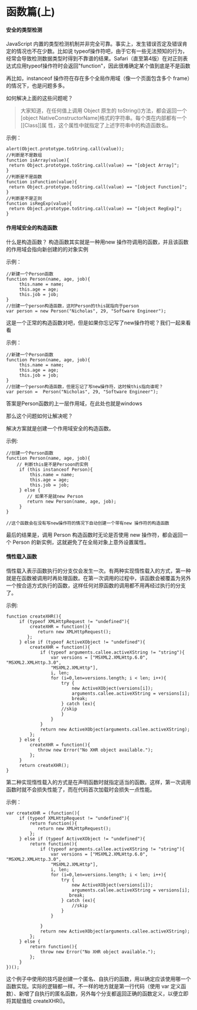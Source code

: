 # 函数篇(上)

#### 安全的类型检测

JavaScript 内置的类型检测机制并非完全可靠。事实上，发生错误否定及错误肯定的情况也不在少数。比如说 typeof操作符吧，由于它有一些无法预知的行为，经常会导致检测数据类型时得到不靠谱的结果。Safari（直至第4版）在对正则表达式应用typeof操作符时会返回"function"，因此很难确定某个值到底是不是函数

再比如，instanceof 操作符在存在多个全局作用域（像一个页面包含多个 frame）的情况下，也是问题多多。

如何解决上面的这些问题呢？

> 大家知道，在任何值上调用 Object 原生的 toString()方法，都会返回一个[object NativeConstructorName]格式的字符串。每个类在内部都有一个[[Class]]属
> 性，这个属性中就指定了上述字符串中的构造函数名。

示例：
```
alert(Object.prototype.toString.call(value)); 
//判断是不是数组
function isArray(value){
 return Object.prototype.toString.call(value) == "[object Array]";
} 
//判断是不是函数
function isFunction(value){
 return Object.prototype.toString.call(value) == "[object Function]";
} 
//判断是不是正则
function isRegExp(value){
 return Object.prototype.toString.call(value) == "[object RegExp]";
} 
```

#### 作用域安全的构造函数

什么是构造函数？
构造函数其实就是一种用new 操作符调用的函数，并且该函数的作用域会指向新创建的的对象实例

示例：
```
//新建一个Person函数
function Person(name, age, job){
     this.name = name;
     this.age = age;
     this.job = job;
} 
//创建一个person构造函数，这时Person的this就指向于person
var person = new Person("Nicholas", 29, "Software Engineer");

```

这是一个正常的构造函数对吧，但是如果你忘记写了new操作符呢？我们一起来看看

示例：
```
//新建一个Person函数
function Person(name, age, job){
     this.name = name;
     this.age = age;
     this.job = job;
} 
//创建一个person构造函数，但是忘记了写new操作符，这时候this指向谁呢？
var person =  Person("Nicholas", 29, "Software Engineer");

```
答案是Person函数的上一层作用域，在此处也就是windows

那么这个问题如何让解决呢？

解决方案就是创建一个作用域安全的构造函数。

示例:
```
//创建一个Person函数
function Person(name, age, job){
    // 判断this是不是Persoon的实例
     if (this instanceof Person){
         this.name = name;
         this.age = age;
         this.job = job;
     } else {
        // 如果不是就new Person
        return new Person(name, age, job);
     }
} 

//这个函数会在没有写new操作符的情况下自动创建一个带有new 操作符的构造函数

```

最后的结果是，调用 Person 构造函数时无论是否使用 new 操作符，都会返回一个 Person 的新实例，这就避免了在全局对象上意外设置属性。


#### 惰性载入函数
惰性载入表示函数执行的分支仅会发生一次。有两种实现惰性载入的方式，第一种就是在函数被调用时再处理函数。在第一次调用的过程中，该函数会被覆盖为另外一个按合适方式执行的函数，这样任何对原函数的调用都不用再经过执行的分支了。

示例:
```
function createXHR(){
     if (typeof XMLHttpRequest != "undefined"){
         createXHR = function(){ 
            return new XMLHttpRequest();
        };
     } else if (typeof ActiveXObject != "undefined"){
         createXHR = function(){
             if (typeof arguments.callee.activeXString != "string"){
                 var versions = ["MSXML2.XMLHttp.6.0", "MSXML2.XMLHttp.3.0",
                 "MSXML2.XMLHttp"],
                 i, len;
                 for (i=0,len=versions.length; i < len; i++){
                     try {
                         new ActiveXObject(versions[i]);
                         arguments.callee.activeXString = versions[i];
                         break;
                     } catch (ex){
                     //skip
                     }
                 }
             }
             return new ActiveXObject(arguments.callee.activeXString);
         };
     } else {
         createXHR = function(){
            throw new Error("No XHR object available.");
         };
     }
     return createXHR();
} 
```

第二种实现惰性载入的方式是在声明函数时就指定适当的函数。这样，第一次调用函数时就不会损失性能了，而在代码首次加载时会损失一点性能。

示例：
```
var createXHR = (function(){
     if (typeof XMLHttpRequest != "undefined"){
         return function(){
            return new XMLHttpRequest();
         };
     } else if (typeof ActiveXObject != "undefined"){
         return function(){
             if (typeof arguments.callee.activeXString != "string"){
                 var versions = ["MSXML2.XMLHttp.6.0", "MSXML2.XMLHttp.3.0",
                 "MSXML2.XMLHttp"],
                 i, len;
                 for (i=0,len=versions.length; i < len; i++){
                     try {
                         new ActiveXObject(versions[i]);
                         arguments.callee.activeXString = versions[i];
                        break;
                     } catch (ex){
                         //skip
                     }
                 }
                     
             }
             return new ActiveXObject(arguments.callee.activeXString);
         };
     } else {
         return function(){
             throw new Error("No XHR object available.");
         };
     }
})(); 
```
这个例子中使用的技巧是创建一个匿名、自执行的函数，用以确定应该使用哪一个函数实现。实际的逻辑都一样。不一样的地方就是第一行代码（使用 var 定义函数）、新增了自执行的匿名函数，另外每个分支都返回正确的函数定义，以便立即将其赋值给 createXHR()。